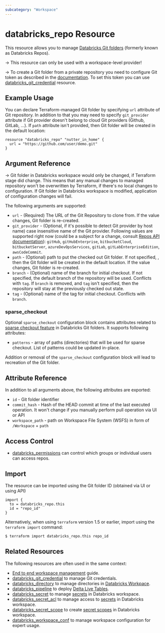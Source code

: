 ```yaml
---
subcategory: "Workspace"
---
```

# databricks_repo Resource

This resource allows you to manage [Databricks Git folders](https://docs.databricks.com/en/repos/index.html) (formerly known as Databricks Repos).

-> This resource can only be used with a workspace-level provider!

-> To create a Git folder from a private repository you need to configure Git token as described in the [documentation](https://docs.databricks.com/en/repos/index.html#configure-your-git-integration-with-databricks).  To set this token you can use [databricks_git_credential](git_credential.md) resource.

## Example Usage

You can declare Terraform-managed Git folder by specifying `url` attribute of Git repository. In addition to that you may need to specify `git_provider` attribute if Git provider doesn't belong to cloud Git providers (Github, GitLab, ...).  If `path` attribute isn't provided, then Git folder will be created in the default location:


```hcl
resource "databricks_repo" "nutter_in_home" {
  url = "https://github.com/user/demo.git"
}
```

## Argument Reference

-> Git folder in Databricks workspace would only be changed, if Terraform stage did change. This means that any manual changes to managed repository won't be overwritten by Terraform, if there's no local changes to configuration. If Git folder in Databricks workspace is modified, application of configuration changes will fail.

The following arguments are supported:

* `url` -  (Required) The URL of the Git Repository to clone from. If the value changes, Git folder is re-created.
* `git_provider` - (Optional, if it's possible to detect Git provider by host name) case insensitive name of the Git provider.  Following values are supported right now (could be a subject for a change, consult [Repos API documentation](https://docs.databricks.com/dev-tools/api/latest/repos.html)): `gitHub`, `gitHubEnterprise`, `bitbucketCloud`, `bitbucketServer`, `azureDevOpsServices`, `gitLab`, `gitLabEnterpriseEdition`, `awsCodeCommit`.
* `path` - (Optional) path to put the checked out Git folder. If not specified, , then the Git folder will be created in the default location.  If the value changes, Git folder is re-created.
* `branch` - (Optional) name of the branch for initial checkout. If not specified, the default branch of the repository will be used.  Conflicts with `tag`.  If `branch` is removed, and `tag` isn't specified, then the repository will stay at the previously checked out state.
* `tag` - (Optional) name of the tag for initial checkout.  Conflicts with `branch`.

### sparse_checkout

Optional `sparse_checkout` configuration block contains attributes related to [sparse checkout feature](https://docs.databricks.com/repos/git-operations-with-repos.html#configure-sparse-checkout-mode) in Databricks Git folders.  It supports following attributes:

* `patterns` - array of paths (directories) that will be used for sparse checkout.  List of patterns could be updated in-place.

Addition or removal of the `sparse_checkout` configuration block will lead to recreation of the Git folder.


## Attribute Reference

In addition to all arguments above, the following attributes are exported:

* `id` -  Git folder identifier
* `commit_hash` - Hash of the HEAD commit at time of the last executed operation. It won't change if you manually perform pull operation via UI or API
* `workspace_path` - path on Workspace File System (WSFS) in form of `/Workspace` + `path`

## Access Control

* [databricks_permissions](permissions.md#Repos-usage) can control which groups or individual users can access repos.

## Import

The resource can be imported using the Git folder ID (obtained via UI or using API)

```hcl
import {
  to = databricks_repo.this
  id = "repo_id"
}
```

Alternatively, when using `terraform` version 1.5 or earlier, import using the `terraform import` command:

```bash
$ terraform import databricks_repo.this repo_id
```

## Related Resources

The following resources are often used in the same context:

* [End to end workspace management](../guides/workspace-management.md) guide.
* [databricks_git_credential](git_credential.md) to manage Git credentials.
* [databricks_directory](directory.md) to manage directories in [Databricks Workpace](https://docs.databricks.com/workspace/workspace-objects.html).
* [databricks_pipeline](pipeline.md) to deploy [Delta Live Tables](https://docs.databricks.com/data-engineering/delta-live-tables/index.html). 
* [databricks_secret](secret.md) to manage [secrets](https://docs.databricks.com/security/secrets/index.html#secrets-user-guide) in Databricks workspace.
* [databricks_secret_acl](secret_acl.md) to manage access to [secrets](https://docs.databricks.com/security/secrets/index.html#secrets-user-guide) in Databricks workspace.
* [databricks_secret_scope](secret_scope.md) to create [secret scopes](https://docs.databricks.com/security/secrets/index.html#secrets-user-guide) in Databricks workspace.
* [databricks_workspace_conf](workspace_conf.md) to manage workspace configuration for expert usage.
